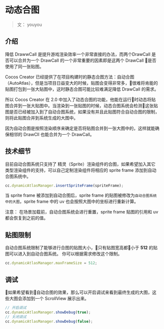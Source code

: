 # 动态合图

> 文： youyou

## 介绍

降低 DrawwCall 是提升游戏渲染效率一个非常直接的办法，而两个DrawCall 是否可以合并为一个 DrawCall 的一个非常重要的因素即是这两个 DrawCall 是否使用了同一张贴图。

Cocos Creator 已经提供了在项目构建时的静态合图方法：自动合图 （AutoAtlas），但是当项目日益变大的时候，贴图会变得非常多，很难将肯能的贴图打包到一张大贴图中，这时静态合图可能比较难满足降低 DrawCall 的需求。

所以 Cocos Creator 在 2.0 中加入了动态合图的功能，他能在运行时动态将贴图合并到一张大贴图中。当渲染到一张贴图的时候，动态合图系统会检测这张贴图是否已经被加入到了自动合图系统，如果没有并且此贴图符合自动合图的限制，则将此贴图合并到系统生成的大图中。

因为自动合图是按照渲染顺序来确定是否将贴图合并到一张大图中的，这样就能确保相邻的 DrawCll 也能合并为一个 DrawCall。

## 技术细节

目前自动合图系统只支持了 精灵（Sprite）渲染组件的合图，如果希望加入其它类型渲染组件的支持，可以自己定制渲染组件将相应的 sprite frame 添加到自动合图系统中。

```javascript
cc.dynamicAtlasManager.insertSpriteFrame(spriteFrame);
```

当 sprite frame 被添加到自动合图后，sprite frame 的贴图被修改为`自动合图系统中的大图`，sprite frame 中的 uv 也会按照大图中的坐标进行重新计算。

注意：
在场景加载前，自动合图系统会进行重置，sprite frame 贴图的引用和 uv 都会恢复到之前的值。

## 贴图限制

自动合图系统限制了能够进行合图的贴图大小，只有贴图宽高都小于 **512** 的贴图可以进入到自动合图系统。
你可以根据需求修改这个限制。

```javascript
cc.dynamicAtlasManager.maxFrameSize = 512;
```

## 调试

如果希望看到自动合图的效果，那么可以开启调试来看到最终生成的大图，这些大图会添加到一个 ScrollView 展示出来。

```javascript
// 开启调试
cc.dynamicAtlasManager.showDebug(true);
// 关闭调试
cc.dynamicAtlasManager.showDebug(false);
```